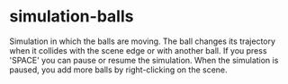 # simulation-balls

Simulation in which the balls are moving. The ball changes its trajectory when it collides with the scene edge or with another ball. If you press 'SPACE' you can pause or resume the simulation. When the simulation is paused, you add more balls by right-clicking on the scene.
